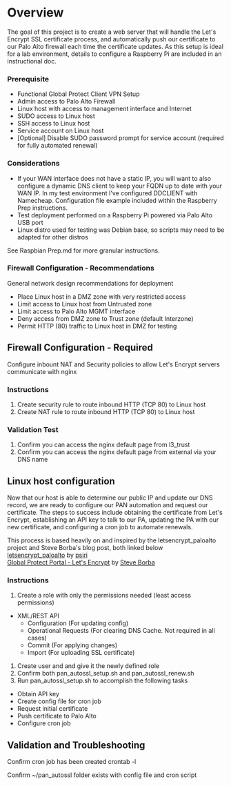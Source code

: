 # Overview
 The goal of this project is to create a web server that will handle the Let's Encrypt SSL certificate process, and automatically push our certificate to our Palo Alto firewall each time the certificate updates. As this setup is ideal for a lab environment, details to configure a Raspberry Pi are included in an instructional doc.

### Prerequisite
* Functional Global Protect Client VPN Setup
* Admin access to Palo Alto Firewall
* Linux host with access to management interface and Internet
* SUDO access to Linux host
* SSH access to Linux host
* Service account on Linux host
* [Optional] Disable SUDO password prompt for service account (required for fully automated renewal)

### Considerations
* If your WAN interface does not have a static IP, you will want to also configure a dynamic DNS client to keep your FQDN up to date with your WAN IP. In my test environment I've configured DDCLIENT with Namecheap. Configuration file example included within the Raspberry Prep instructions.
* Test deployment performed on a Raspberry Pi powered via Palo Alto USB port
* Linux distro used for testing was Debian base, so scripts may need to be adapted for other distros

See Raspbian Prep.md for more granular instructions.

### Firewall Configuration - Recommendations
General network design recommendations for deployment

* Place Linux host in a DMZ zone with very restricted access
* Limit access to Linux host from Untrusted zone
* Limit access to Palo Alto MGMT interface
* Deny access from DMZ zone to Trust zone (default Interzone)
* Permit HTTP (80) traffic to Linux host in DMZ for testing


## Firewall Configuration - Required
Configure inbount NAT and Security policies to allow Let's Encrypt servers communicate with nginx

### Instructions
1. Create security rule to route inbound HTTP (TCP 80) to Linux host
1. Create NAT rule to route inbound HTTP (TCP 80) to Linux host

### Validation Test
1. Confirm you can access the nginx default page from l3_trust
1. Confirm you can access the nginx default page from external via your DNS name

## Linux host configuration
Now that our host is able to determine our public IP and update our DNS record, we are ready to configure our PAN automation and request our certificate. The steps to success include obtaining the certificate from Let's Encrypt, establishing an API key to talk to our PA, updating the PA with our new certificate, and configuring a cron job to automate renewals.<br>


This process is based heavily on and inspired by the letsencrypt_paloalto project and Steve Borba's blog post, both linked below<br>
[letsencrypt_paloalto](https://github.com/psiri/letsencrypt_paloalto) by [psiri](https://github.com/psiri)<br>
[Global Protect Portal - Let's Encrypt](https://www.steveborba.com/global-protect-portal-lets-encrypt/) by [Steve Borba](https://www.steveborba.com/)

### Instructions
1. Create a role with only the permissions needed (least access permissions)
  * XML/REST API
    * Configuration (For updating config)
    * Operational Requests (For clearing DNS Cache. Not required in all cases)
    * Commit (For applying changes)
    * Import (For uploading SSL certificate)
1. Create user and and give it the newly defined role
1. Confirm both pan_autossl_setup.sh and pan_autossl_renew.sh 
1. Run pan_autossl_setup.sh to accomplish the following tasks
* Obtain API key
* Create config file for cron job
* Request initial certificate
* Push certificate to Palo Alto
* Configure cron job

## Validation and Troubleshooting
Confirm cron job has been created
crontab -l

Confirm ~/pan_autossl folder exists with config file and cron script